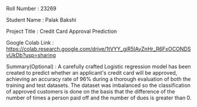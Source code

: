 Roll Number       :   23269

Student Name      :   Palak Bakshi

Project Title     :   Credit Card Approval Prediction

Google Colab Link :   https://colab.research.google.com/drive/1tVYY_giR5IAvZnHr_R6FxOCONDSvUkDb?usp=sharing

Summary(Optional) :   A carefully crafted Logistic regression model has been created to predict whether an applicant's credit card will be approved, achieving an accuracy rate of 96% during a thorough evaluation of both the training and test datasets. The dataset was imbalanced so the classification of approved customers is done on the basis that the difference of the number of times a person paid off and the number of dues is greater than 0.
